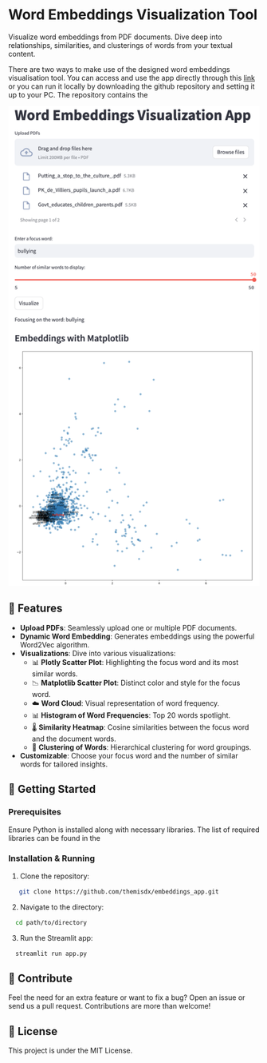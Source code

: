 # Word Embeddings Visualization Tool

Visualize word embeddings from PDF documents. Dive deep into relationships, similarities, and clusterings of words from your textual content.

There are two ways to make use of the designed word embeddings visualisation tool. You can access and use the app directly through this [link](https://embeddings.streamlit.app/) or you can run it locally by downloading the github repository and setting it up to your PC. The repository contains the 


![Word Embedding Visualization](images/user_interface.png) 
<!-- Replace the above link with an actual screenshot or logo link -->

## 🌟 Features

- **Upload PDFs**: Seamlessly upload one or multiple PDF documents.
- **Dynamic Word Embedding**: Generates embeddings using the powerful Word2Vec algorithm.
- **Visualizations**: Dive into various visualizations:
  - 📊 **Plotly Scatter Plot**: Highlighting the focus word and its most similar words.
  - 📉 **Matplotlib Scatter Plot**: Distinct color and style for the focus word.
  - ☁️ **Word Cloud**: Visual representation of word frequency.
  - 📊 **Histogram of Word Frequencies**: Top 20 words spotlight.
  - 🌡️ **Similarity Heatmap**: Cosine similarities between the focus word and the document words.
  - 🌲 **Clustering of Words**: Hierarchical clustering for word groupings.
- **Customizable**: Choose your focus word and the number of similar words for tailored insights.

## 🚀 Getting Started

### Prerequisites

Ensure Python is installed along with necessary libraries. The list of required libraries can be found in the 

### Installation & Running

1. Clone the repository:

```bash
   git clone https://github.com/themisdx/embeddings_app.git
```

2. Navigate to the directory:

```bash
  cd path/to/directory
```

3. Run the Streamlit app:
  
```bash
  streamlit run app.py
```

## 🙌 Contribute
Feel the need for an extra feature or want to fix a bug? Open an issue or send us a pull request. Contributions are more than welcome!

## 📜 License
This project is under the MIT License.
